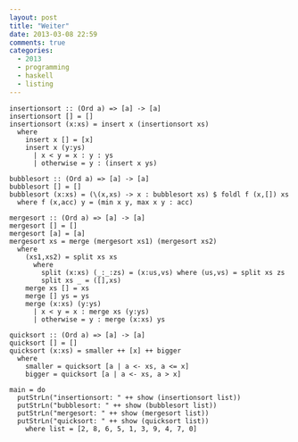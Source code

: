 ```yaml
---
layout: post
title: "Weiter"
date: 2013-03-08 22:59
comments: true
categories:
  - 2013
  - programming
  - haskell
  - listing
---
```

    insertionsort :: (Ord a) => [a] -> [a]
    insertionsort [] = []
    insertionsort (x:xs) = insert x (insertionsort xs)
      where  
        insert x [] = [x]
        insert x (y:ys)
          | x < y = x : y : ys
          | otherwise = y : (insert x ys)

    bubblesort :: (Ord a) => [a] -> [a]
    bubblesort [] = []
    bubblesort (x:xs) = (\(x,xs) -> x : bubblesort xs) $ foldl f (x,[]) xs
      where f (x,acc) y = (min x y, max x y : acc)

    mergesort :: (Ord a) => [a] -> [a]
    mergesort [] = []
    mergesort [a] = [a]
    mergesort xs = merge (mergesort xs1) (mergesort xs2)
      where
        (xs1,xs2) = split xs xs
          where
            split (x:xs) (_:_:zs) = (x:us,vs) where (us,vs) = split xs zs
            split xs _ = ([],xs)
        merge xs [] = xs
        merge [] ys = ys
        merge (x:xs) (y:ys)
          | x < y = x : merge xs (y:ys)
          | otherwise = y : merge (x:xs) ys

    quicksort :: (Ord a) => [a] -> [a]
    quicksort [] = []
    quicksort (x:xs) = smaller ++ [x] ++ bigger
      where
        smaller = quicksort [a | a <- xs, a <= x]
        bigger = quicksort [a | a <- xs, a > x]

    main = do
      putStrLn("insertionsort: " ++ show (insertionsort list))
      putStrLn("bubblesort: " ++ show (bubblesort list))
      putStrLn("mergesort: " ++ show (mergesort list))
      putStrLn("quicksort: " ++ show (quicksort list))
        where list = [2, 8, 6, 5, 1, 3, 9, 4, 7, 0]
